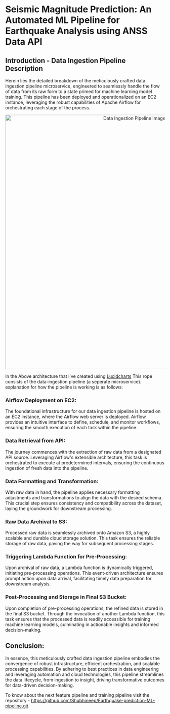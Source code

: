 # Seismic Magnitude Prediction: An Automated ML Pipeline for Earthquake Analysis using ANSS Data API

## Introduction - Data Ingestion Pipeline Description
Herein lies the detailed breakdown of the meticulously crafted data ingestion pipeline microservice, engineered to seamlessly handle the flow of data from its raw form to a state primed for machine learning model training. This pipeline has been deployed and operationalized on an EC2 instance, leveraging the robust capabilities of Apache Airflow for orchestrating each stage of the process.

<p align="center">
  <img src="https://github.com/Shubhmeep/AWS-Airflow-DataIngestion-Pipeline/assets/97219802/9a4db5a1-4d35-4e65-bfce-0cdd5d62b9ee" width="800" alt="Data Ingestion Pipeline Image">
</p>

In the Above architecture that i've created using [Lucidcharts](https://lucid.app/lucidchart/57b8e7c4-3203-46e1-b205-e510b7ca170e/edit?viewport_loc=728%2C877%2C2853%2C1259%2C.Q4MUjXso07N&invitationId=inv_279445a0-7953-4521-bf35-7309b1fbc793) This rope consists of the data-ingestion pipeline (a seperate microservice). explanation for how the pipeline is working is as follows:

### Airflow Deployment on EC2:
The foundational infrastructure for our data ingestion pipeline is hosted on an EC2 instance, where the Airflow web server is deployed. Airflow provides an intuitive interface to define, schedule, and monitor workflows, ensuring the smooth execution of each task within the pipeline.

### Data Retrieval from API:
The journey commences with the extraction of raw data from a designated API source. Leveraging Airflow's extensible architecture, this task is orchestrated to execute at predetermined intervals, ensuring the continuous ingestion of fresh data into the pipeline.

### Data Formatting and Transformation:
With raw data in hand, the pipeline applies necessary formatting adjustments and transformations to align the data with the desired schema. This crucial step ensures consistency and compatibility across the dataset, laying the groundwork for downstream processing.

### Raw Data Archival to S3:
Processed raw data is seamlessly archived onto Amazon S3, a highly scalable and durable cloud storage solution. This task ensures the reliable storage of raw data, paving the way for subsequent processing stages.

### Triggering Lambda Function for Pre-Processing:
Upon archival of raw data, a Lambda function is dynamically triggered, initiating pre-processing operations. This event-driven architecture ensures prompt action upon data arrival, facilitating timely data preparation for downstream analysis.

### Post-Processing and Storage in Final S3 Bucket:
Upon completion of pre-processing operations, the refined data is stored in the final S3 bucket. Through the invocation of another Lambda function, this task ensures that the processed data is readily accessible for training machine learning models, culminating in actionable insights and informed decision-making.

## Conclusion:
In essence, this meticulously crafted data ingestion pipeline embodies the convergence of robust infrastructure, efficient orchestration, and scalable processing capabilities. By adhering to best practices in data engineering and leveraging automation and cloud technologies, this pipeline streamlines the data lifecycle, from ingestion to insight, driving transformative outcomes for data-driven decision-making.

To know about the next feature pipeline and training pipeline visit the repository - https://github.com/Shubhmeep/Earthquake-prediction-ML-pipeline.git
